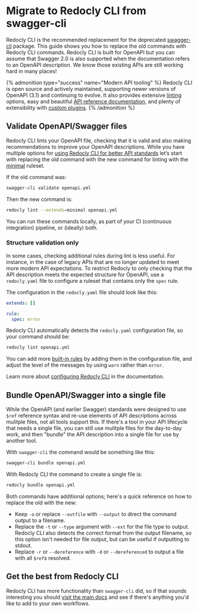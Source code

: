 # Migrate to Redocly CLI from swagger-cli

Redocly CLI is the recommended replacement for the deprecated [swagger-cli](https://www.npmjs.com/package/swagger-cli) package. This guide shows you how to replace the old commands with Redocly CLI commands. Redocly CLI is built for OpenAPI but you can assume that Swagger 2.0 is also supported when the documentation refers to an OpenAPI description. We know those existing APIs are still working hard in many places!

{% admonition type="success" name="Modern API tooling" %}
Redocly CLI is open source and actively maintained, supporting newer versions of OpenAPI (3.1) and continuing to evolve. It also provides extensive [linting](../api-standards.md) options, easy and beautiful [API reference documentation](../api-docs.md), and plenty of extensibility with [custom plugins](../custom-plugins/index.md).
{% /admonition %}

## Validate OpenAPI/Swagger files

Redocly CLI lints your OpenAPI file, checking that it is valid and also making recommendations to improve your OpenAPI descriptions.
While you have multiple options for [using Redocly CLI for better API standards](../api-standards.md) let’s start with replacing the old command with the new command for linting with the [minimal](../rules/minimal.md) ruleset.

If the old command was:

```sh
swagger-cli validate openapi.yml
```

Then the new command is:

```sh
redocly lint --extends=minimal openapi.yml
```

You can run these commands locally, as part of your CI (continuous integration) pipeline, or (ideally) both.

### Structure validation only

In some cases, checking additional rules during lint is less useful. For instance, in the case of legacy APIs that are no longer updated to meet more modern API expectations. To restrict Redocly to only checking that the API description meets the expected structure for OpenAPI, use a `redocly.yaml` file to configure a ruleset that contains only the `spec` rule.

The configuration in the `redocly.yaml` file should look like this:

```yaml
extends: []

rule:
  spec: error
```

Redocly CLI automatically detects the `redocly.yaml` configuration file, so your command should be:

```sh
redocly lint openapi.yml
```

You can add more [built-in rules](../rules/built-in-rules.md) by adding them in the configuration file, and adjust the level of the messages by using `warn` rather than `error`.

<!-- :::info Redocly configuration -->

<!-- :::info Redocly configuration -->

Learn more about [configuring Redocly CLI](../configuration/index.md) in the documentation.

<!-- ::: -->

## Bundle OpenAPI/Swagger into a single file

While the OpenAPI (and earlier Swagger) standards were designed to use `$ref` reference syntax and re-use elements of API descriptions across mulitple files, not all tools support this. If there's a tool in your API lifecycle that needs a single file, you can still use mulitple files for the day-to-day work, and then "bundle" the API description into a single file for use by another tool.

With `swagger-cli` the command would be something like this:

```sh
swagger-cli bundle openapi.yml
```

With Redocly CLI the command to create a single file is:

```sh
redocly bundle openapi.yml
```

Both commands have additional options; here's a quick reference on how to replace the old with the new:

- Keep `-o` or replace `--outfile` with `--output` to direct the command output to a filename.
- Replace the `-t` or `--type` argument with `--ext` for the file type to output. Redocly CLI also detects the correct format from the output filename, so this option isn't needed for file output, but can be useful if outputting to stdout.
- Replace `-r` or `--dereference` with `-d` or `--dereferenced` to output a file with all `$ref`s resolved.

## Get the best from Redocly CLI

Redocly CLI has more functionality than `swagger-cli` did, so if that sounds interesting you should [visit the main docs](../index.md) and see if there's anything you'd like to add to your own workflows.
